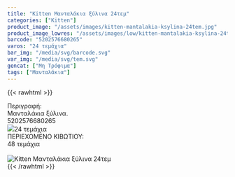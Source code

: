 ```yaml
---
title: "Kitten Μανταλάκια ξύλινα 24τεμ"
categories: ["Kitten"]
product_image: "/assets/images/kitten-mantalakia-ksylina-24tem.jpg"
product_image_lowres: "/assets/images/low/kitten-mantalakia-ksylina-24tem.jpg"
barcode: "5202576680265"
varos: "24 τεμάχια"
bar_img: "/media/svg/barcode.svg"
var_img: "/media/svg/tem.svg"
gencat: ["Μη Τρόφιμα"]
tags: ["Μανταλάκια"]
---
```

{{< rawhtml >}}

<div class="sload216"><div class="product"><div id="sistatika">Περιγραφή:</div><div class="alltext">Μανταλάκια ξύλινα.</div><div id="barcode"><div id="barimage1"></div><span id="bartext">5202576680265</span></div><div id="varos"><div id="varosimage" style="margin:0"><img src="/media/icons/tem.png"><span id="varostext">24 τεμάχια</span></div></div><div id="kivotio">ΠΕΡΙΕΧΟΜΕΝΟ ΚΙΒΩΤΙΟΥ:<br>48 τεμάχια</div><br><div class="pimg"><img alt="Kitten Μανταλάκια ξύλινα 24τεμ" title="Kitten Μανταλάκια ξύλινα 24τεμ" src="/assets/images/kitten-mantalakia-ksylina-24tem.jpg"></div></div></div>
{{< /rawhtml >}}


